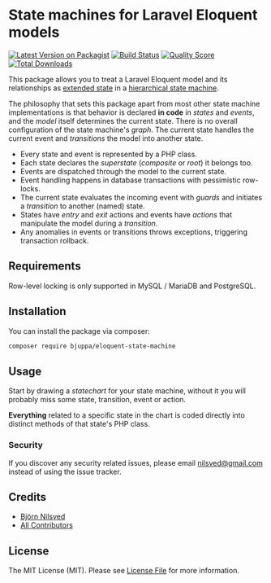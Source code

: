 # State machines for Laravel Eloquent models

[![Latest Version on Packagist](https://img.shields.io/packagist/v/bjuppa/eloquent-state-machine.svg?style=flat-square)](https://packagist.org/packages/bjuppa/eloquent-state-machine)
[![Build Status](https://img.shields.io/travis/bjuppa/eloquent-state-machine/master.svg?style=flat-square)](https://travis-ci.org/bjuppa/eloquent-state-machine)
[![Quality Score](https://img.shields.io/scrutinizer/g/bjuppa/eloquent-state-machine.svg?style=flat-square)](https://scrutinizer-ci.com/g/bjuppa/eloquent-state-machine)
[![Total Downloads](https://img.shields.io/packagist/dt/bjuppa/eloquent-state-machine.svg?style=flat-square)](https://packagist.org/packages/bjuppa/eloquent-state-machine)

This package allows you to treat a Laravel Eloquent model and its relationships as
[extended state](https://en.wikipedia.org/wiki/UML_state_machine#Extended_states)
in a [hierarchical state machine](https://en.wikipedia.org/wiki/UML_state_machine#Hierarchically_nested_states).

The philosophy that sets this package apart from most other state machine implementations is that
behavior is declared **in code** in *states* and *events*, and the *model* itself determines the current state.
There is no overall configuration of the state machine's *graph*.
The current state handles the current event and *transitions* the model into another state.

- Every state and event is represented by a PHP class.
- Each state declares the *superstate* (*composite* or *root*) it belongs too.
- Events are dispatched through the model to the current state.
- Event handling happens in database transactions with pessimistic row-locks.
- The current state evaluates the incoming event with *guards* and initiates a *transition* to another (named) state.
- States have *entry* and *exit* actions and events have *actions* that manipulate the model during a *transition*.
- Any anomalies in events or transitions throws exceptions, triggering transaction rollback.

## Requirements

Row-level locking is only supported in MySQL / MariaDB and PostgreSQL.

## Installation

You can install the package via composer:

```bash
composer require bjuppa/eloquent-state-machine
```

## Usage

Start by drawing a *statechart* for your state machine, without it you will probably miss some state, transition, event
or action.

**Everything** related to a specific state in the chart is coded directly into distinct methods of that state's
PHP class.

### Security

If you discover any security related issues, please email nilsved@gmail.com instead of using the issue tracker.

## Credits

- [Björn Nilsved](https://github.com/bjuppa)
- [All Contributors](../../contributors)

## License

The MIT License (MIT). Please see [License File](LICENSE.md) for more information.

